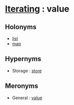 # [Iterating][1] : value

## Holonyms

  - [list](list.md)
  - [map](map_n.md)

## Hypernyms

  - Storage : [store](../../The_Basics/Storage/store.md)
  
## Meronyms

  - General : [value](../../The_Basics/General/value.md)

[1]: README.md
